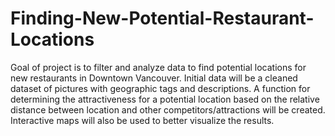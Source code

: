 # Finding-New-Potential-Restaurant-Locations
Goal of project is to filter and analyze data to find potential locations for new restaurants in Downtown Vancouver. Initial data will be a cleaned dataset of pictures with geographic tags and descriptions. A function for determining the attractiveness for a potential location based on the relative distance between location and other competitors/attractions will be created. Interactive maps will also be used to better visualize the results.
